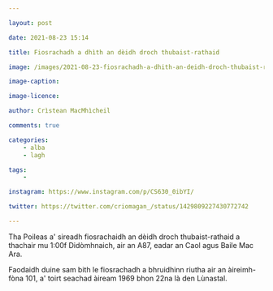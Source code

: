 ```yaml
---

layout: post

date: 2021-08-23 15:14

title: Fiosrachadh a dhìth an dèidh droch thubaist-rathaid

image: /images/2021-08-23-fiosrachadh-a-dhith-an-deidh-droch-thubaist-rathaid.jpg

image-caption:

image-licence:

author: Crìstean MacMhìcheil

comments: true

categories:
    - alba
    - lagh

tags:
    -

instagram: https://www.instagram.com/p/CS630_0ibYI/

twitter: https://twitter.com/criomagan_/status/1429809227430772742

---
```


Tha Poileas a' sireadh fiosrachaidh an dèidh droch thubaist-rathaid a thachair mu 1:00f Didòmhnaich, air an A87, eadar an Caol agus Baile Mac Ara.

<!--more-->

Faodaidh duine sam bith le fiosrachadh a bhruidhinn riutha air an àireimh-fòna 101, a' toirt seachad àiream 1969 bhon 22na là den Lùnastal.
